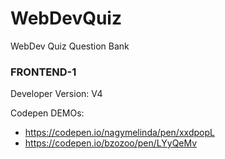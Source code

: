 # WebDevQuiz
WebDev Quiz Question Bank

### FRONTEND-1  
Developer Version: V4

Codepen DEMOs:

- https://codepen.io/nagymelinda/pen/xxdpopL
- https://codepen.io/bzozoo/pen/LYyQeMv
